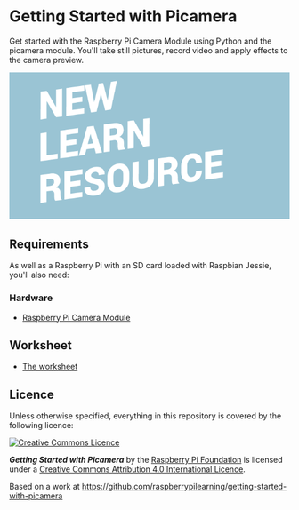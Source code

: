 # Getting Started with Picamera

Get started with the Raspberry Pi Camera Module using Python and the picamera module. You'll take still pictures, record video and apply effects to the camera preview.

![Getting Started with Picamera](cover.png)

## Requirements

As well as a Raspberry Pi with an SD card loaded with Raspbian Jessie, you'll also need:

### Hardware

- [Raspberry Pi Camera Module](https://www.raspberrypi.org/products/camera-module/)

## Worksheet

- [The worksheet](worksheet.md)

## Licence

Unless otherwise specified, everything in this repository is covered by the following licence:

[![Creative Commons Licence](http://i.creativecommons.org/l/by-sa/4.0/88x31.png)](http://creativecommons.org/licenses/by-sa/4.0/)

***Getting Started with Picamera*** by the [Raspberry Pi Foundation](https://www.raspberrypi.org/) is licensed under a [Creative Commons Attribution 4.0 International Licence](http://creativecommons.org/licenses/by-sa/4.0/).

Based on a work at https://github.com/raspberrypilearning/getting-started-with-picamera
